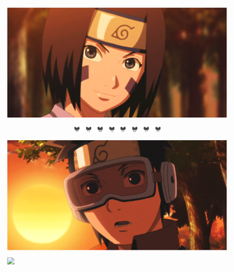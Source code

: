 <p align="center">
<img src="e8bdc496d9576f51e898fc1ab92c54f9.gif" alt="rin">
</p>


<p align="center">
<img src="black-bow.gif" alt="overlay">
</p>

<p align="center">
<img src="ec791dd7c78c76226d9edc429d1506f6.gif" alt="obito">
</p>
<img src="https://64.media.tumblr.com/7062cc58c5cf431f2be81857232ece48/tumblr_inline_oj9y1hqYjw1rcv2w5_500.gif" width="300"/>
